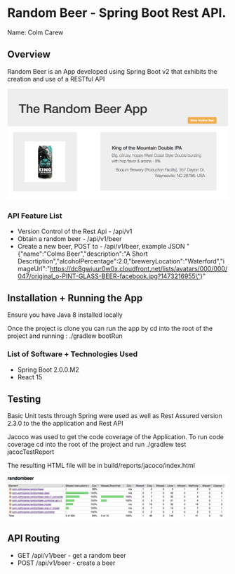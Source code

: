 # Random Beer - Spring Boot Rest API.

Name: Colm Carew

## Overview
Random Beer is an App developed using Spring Boot v2 that exhibits the creation and use of a RESTful API

![The Random Beer App][the_app]

### API Feature List

 + Version Control of the Rest Api - /api/v1
 + Obtain a random beer - /api/v1/beer
 + Create a new beer, POST to - /api/v1/beer, example JSON  "{\"name\":\"Colms Beer\",\"description\":\"A Short Descrtiption\",\"alcoholPercentage\":2.0,\"breweryLocation\":\"Waterford\",\"imageUrl\":\"https://dc8gwjuur0w0x.cloudfront.net/lists/avatars/000/000/047/original_o-PINT-GLASS-BEER-facebook.jpg?1473216955\"}"


## Installation + Running the App
Ensure you have Java 8 installed locally

Once the project is clone you can run the app by cd into the root of the project and running :
./gradlew bootRun

### List of Software + Technologies Used
+ Spring Boot 2.0.0.M2
+ React 15

## Testing
Basic Unit tests through Spring were used as well as Rest Assured version 2.3.0 to the the application and Rest API

Jacoco was used to get the code coverage of the Application. To run code coverage cd into the root of the project and run
./gradlew test jacocTestReport

The resulting HTML file will be in build/reports/jacoco/index.html

![Jacoco Code Coverage][jacoco_test_report]

## API Routing
+ GET /api/v1/beer - get a random beer
+ POST /api/v1/beer - create a beer

[the_app]: ./readme_resources/the_app.png
[jacoco_test_report]: ./readme_resources/jacoco_test_report.png